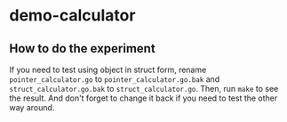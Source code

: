 # demo-calculator

## How to do the experiment

If you need to test using object in struct form, rename `pointer_calculator.go` to `pointer_calculator.go.bak` and `struct_calculator.go.bak` to `struct_calculator.go`. Then, run `make` to see the result.
And don't forget to change it back if you need to test the other way around.
